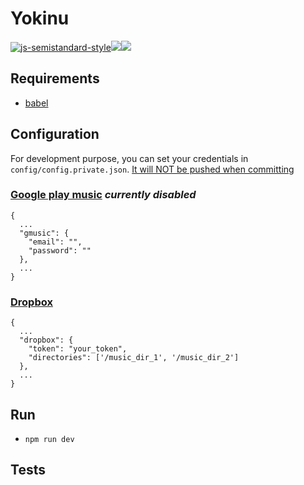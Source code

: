 # Yokinu

[![js-semistandard-style](https://img.shields.io/badge/code%20style-semistandard-brightgreen.svg?style=flat-square)](https://github.com/Flet/semistandard)[![](https://david-dm.org/genjitsugame/yokinu.svg)](https://david-dm.org/genjitsugame/yokinu)[![](https://david-dm.org/genjitsugame/yokinu/dev-status.svg)](https://david-dm.org/genjitsugame/yokinu/?type=dev)


## Requirements

- [babel](.babelrc)

## Configuration

For development purpose, you can set your credentials in `config/config.private.json`.
[It will NOT be pushed when committing](.gitignore#L53)

### [Google play music](https://play.google.com/music/) _currently disabled_

```
{
  ...
  "gmusic": {
    "email": "",
    "password": ""
  },
  ...
}
```

### [Dropbox](https://www.dropbox.com)

```
{
  ...
  "dropbox": {
    "token": "your_token",
    "directories": ['/music_dir_1', '/music_dir_2']
  },
  ...
}
```

## Run

- `npm run dev`

## Tests
